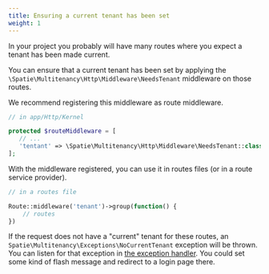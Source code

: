 ```yaml
---
title: Ensuring a current tenant has been set
weight: 1
---
```


In your project you probably will have many routes where you expect a tenant has been made current.

You can ensure that a current tenant has been set by applying the `\Spatie\Multitenancy\Http\Middleware\NeedsTenant` middleware on those routes.

We recommend registering this middleware as route middleware.

```php
// in app/Http/Kernel

protected $routeMiddleware = [
   // ...
   'tentant' => \Spatie\Multitenancy\Http\Middleware\NeedsTenant::class,
];
```

With the middleware registered, you can use it in routes files (or in a route service provider).

```php
// in a routes file

Route::middleware('tenant')->group(function() {
    // routes
})
```

If the request does not have a "current" tenant for these routes, an `Spatie\Multitenancy\Exceptions\NoCurrentTenant` exception will be thrown. You can listen for that exception in [the exception handler](https://laravel.com/docs/master/errors#the-exception-handler). You could set some kind of flash message and redirect to a login page there.
